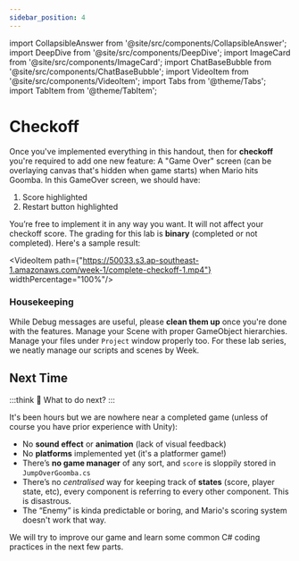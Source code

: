 ```yaml
---
sidebar_position: 4
---
```


import CollapsibleAnswer from '@site/src/components/CollapsibleAnswer';
import DeepDive from '@site/src/components/DeepDive';
import ImageCard from '@site/src/components/ImageCard';
import ChatBaseBubble from '@site/src/components/ChatBaseBubble';
import VideoItem from '@site/src/components/VideoItem';
import Tabs from '@theme/Tabs';
import TabItem from '@theme/TabItem';

# Checkoff

Once you've implemented everything in this handout, then for **checkoff** you're required to add one new feature: A "Game Over" screen (can be overlaying canvas that's hidden when game starts) when Mario hits Goomba. In this GameOver screen, we should have:

1. Score highlighted
2. Restart button highlighted

You’re free to implement it in any way you want. It will not affect your checkoff score. The grading for this lab is **binary** (completed or not completed). Here's a sample result:

<VideoItem path={"https://50033.s3.ap-southeast-1.amazonaws.com/week-1/complete-checkoff-1.mp4"} widthPercentage="100%"/>

### Housekeeping

While Debug messages are useful, please **clean them up** once you're done with the features. Manage your Scene with proper GameObject hierarchies. Manage your files under `Project` window properly too. For these lab series, we neatly manage our scripts and scenes by Week.

## Next Time

:::think 🤔
What to do next?
:::

It's been hours but we are nowhere near a completed game (unless of course you have prior experience with Unity):

- No **sound effect** or **animation** (lack of visual feedback)
- No **platforms** implemented yet (it's a platformer game!)
- There’s **no game manager** of any sort, and `score` is sloppily stored in `JumpOverGoomba.cs`
- There’s no _centralised_ way for keeping track of **states** (score, player state, etc), every component is referring to every other component. This is <span className="orange-bold">disastrous</span>.
- The “Enemy” is kinda predictable or boring, and Mario's scoring system doesn't work that way.

We will try to improve our game and learn some common C# coding practices in the next few parts.
